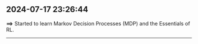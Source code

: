 ## 2024-07-17 23:26:44

**==>** Started to learn Markov Decision Processes (MDP) and the Essentials of RL.

---